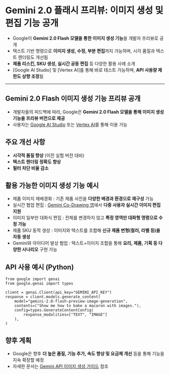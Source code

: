 # Gemini 2.0 플래시 프리뷰: 이미지 생성 및 편집 기능 공개


* Google이 **Gemini 2.0 Flash 모델을 통한 이미지 생성 기능**을 개발자 프리뷰로 공개
* 텍스트 기반 명령으로 **이미지 생성, 수정, 부분 편집**까지 가능하며, 시각 품질과 텍스트 렌더링도 개선됨
* **제품 리스킨, SKU 생성, 실시간 공동 편집** 등 다양한 활용 사례 소개
* [Google AI Studio] 및 [Vertex AI]를 통해 바로 테스트 가능하며, **API 사용량 제한도 상향 조정**됨

---

Gemini 2.0 Flash 이미지 생성 기능 프리뷰 공개
---------------------------------

* 개발자들의 피드백에 따라, Google은 **Gemini 2.0 Flash 모델을 통해 이미지 생성 기능을 프리뷰 버전으로 제공**
* 사용자는 [Google AI Studio](https://aistudio.google.com/app/prompts/new_chat?model=gemini-2.0-flash-preview-image-generation) 또는 [Vertex AI](https://console.cloud.google.com/freetrial?redirectPath=/vertex-ai/studio)를 통해 이용 가능

주요 개선 사항
--------

* **시각적 품질 향상** (이전 실험 버전 대비)
* **텍스트 렌더링 정확도 향상**
* **필터 차단 비율 감소**

활용 가능한 이미지 생성 기능 예시
-------------------

* 제품 이미지 재배경화 : 기존 제품 사진을 **다양한 배경과 환경으로 재구성** 가능
* 실시간 협업 편집 : [Gemini Co-Drawing 앱](https://aistudio.google.com/apps/bundled/gemini-co-drawing?showPreview=true)에서 **다중 사용자 실시간 이미지 편집 지원**
* 이미지 일부만 대화식 편집 : 전체를 변경하지 않고 **특정 영역만 대화형 명령으로 수정 가능**
* 제품 SKU 동적 생성 : 이미지와 텍스트를 조합해 **신규 제품 변형(컬러, 라벨 등)을 자동 생성**
* Gemini와 아이디어 발상 협업 : 텍스트+이미지 조합을 통해 **요리, 제품, 기획 등 다양한 시나리오** 구현 가능

API 사용 예시 (Python)
------------------

```
from google import genai  
from google.genai import types  
  
client = genai.Client(api_key="GEMINI_API_KEY")  
response = client.models.generate_content(  
    model="gemini-2.0-flash-preview-image-generation",  
    contents=("Show me how to bake a macaron with images."),  
    config=types.GenerateContentConfig(  
        response_modalities=["TEXT", "IMAGE"]  
    ),  
)  

```

향후 계획
-----

* Google은 향후 **더 높은 품질, 기능 추가, 속도 향상 및 요금제 개선** 등을 통해 기능을 지속 확장할 예정
* 자세한 문서는 [Gemini API 이미지 생성 가이드](https://ai.google.dev/gemini-api/docs/image-generation) 참조
